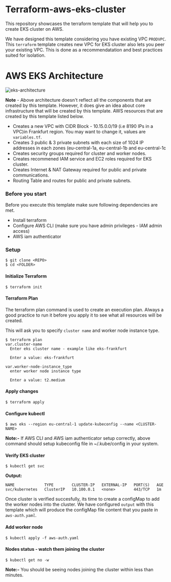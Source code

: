 # Terraform-aws-eks-cluster
This repository showcases the terraform template that will help you to create EKS cluster on AWS. 

We have designed this template considering you have existing VPC `PRODVPC`. This `terraform` template creates new VPC for EKS cluster also lets you peer your existing VPC. This is done as a recommendatation and best practices suited for isolation.

# AWS EKS Architecture
![eks-architecture](https://user-images.githubusercontent.com/38158144/60009869-4052b880-9694-11e9-9580-bb76e6730503.png)

**Note** - Above architecture doesn't reflect all the components that are created by this template. However, it does give an idea about core infrastructure that will be created by this template. AWS resources that are created by this template listed below.

- Creates a new VPC with CIDR Block - 10.15.0.0/19 (i.e 8190 IPs in a VPC)in Frankfurt region. You may want to change it, values are `variables.tf`.
- Creates 3 public & 3 private subnets with each size of 1024 IP addresses in each zones (eu-central-1a, eu-central-1b and eu-central-1c
- Creates security groups required for cluster and worker nodes.
- Creates recommened IAM service and EC2 roles required for EKS cluster.
- Creates Internet & NAT Gateway required for public and private communications.
- Routing Table and routes for public and private subnets.


### Before you start
Before you execute this template make sure following dependencies are met.

- Install terraform
- Configure AWS CLI (make sure you have admin privileges - IAM admin access)
- AWS iam authenticator


### Setup
```
$ git clone <REPO>
$ cd <FOLDER>
```

#### Initialize Terraform
```
$ terraform init
```

#### Terraform Plan
The terraform plan command is used to create an execution plan. Always a good practice to run it before you apply it to see what all resources will be created.

This will ask you to specify `cluster name` and worker node instance type. 

```
$ terraform plan
var.cluster-name
  Enter eks cluster name - example like eks-frankfurt

  Enter a value: eks-frankfurt

var.worker-node-instance_type
  enter worker node instance type

  Enter a value: t2.medium
```

#### Apply changes
```
$ terraform apply
```

#### Configure kubectl
```
$ aws eks --region eu-central-1 update-kubeconfig --name <CLUSTER-NAME>
```
**Note:-** If AWS CLI and AWS iam authenticator setup correctly, above command should setup kubeconfig file in ~/.kube/config in your system.

#### Verify EKS cluster
```
$ kubectl get svc
```

**Output:**
```
NAME             TYPE        CLUSTER-IP   EXTERNAL-IP   PORT(S)   AGE
svc/kubernetes   ClusterIP   10.100.0.1   <none>        443/TCP   1m
```

Once cluster is verified succesfully, its time to create a configMap to add the worker nodes into the cluster. We have configured `output` with this template which will produce the configMap file content that you paste in *`aws-auth.yaml`*.

#### Add worker node
```
$ kubectl apply -f aws-auth.yaml
```

#### Nodes status - watch them joining the cluster
```
$ kubectl get no -w
```
**Note:-** You should be seeing nodes joining the cluster within less than minutes.


